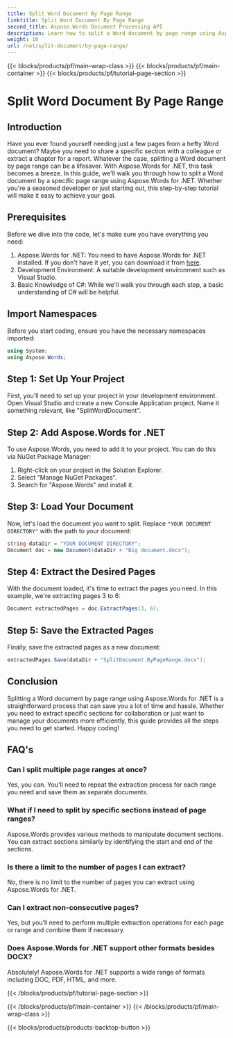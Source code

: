 ```yaml
---
title: Split Word Document By Page Range
linktitle: Split Word Document By Page Range
second_title: Aspose.Words Document Processing API
description: Learn how to split a Word document by page range using Aspose.Words for .NET with our detailed step-by-step guide. Perfect for developers.
weight: 10
url: /net/split-document/by-page-range/
---
```


{{< blocks/products/pf/main-wrap-class >}}
{{< blocks/products/pf/main-container >}}
{{< blocks/products/pf/tutorial-page-section >}}

# Split Word Document By Page Range

## Introduction

Have you ever found yourself needing just a few pages from a hefty Word document? Maybe you need to share a specific section with a colleague or extract a chapter for a report. Whatever the case, splitting a Word document by page range can be a lifesaver. With Aspose.Words for .NET, this task becomes a breeze. In this guide, we'll walk you through how to split a Word document by a specific page range using Aspose.Words for .NET. Whether you're a seasoned developer or just starting out, this step-by-step tutorial will make it easy to achieve your goal.

## Prerequisites

Before we dive into the code, let's make sure you have everything you need:

1. Aspose.Words for .NET: You need to have Aspose.Words for .NET installed. If you don't have it yet, you can download it from [here](https://releases.aspose.com/words/net/).
2. Development Environment: A suitable development environment such as Visual Studio.
3. Basic Knowledge of C#: While we'll walk you through each step, a basic understanding of C# will be helpful.

## Import Namespaces

Before you start coding, ensure you have the necessary namespaces imported:

```csharp
using System;
using Aspose.Words;
```

## Step 1: Set Up Your Project

First, you'll need to set up your project in your development environment. Open Visual Studio and create a new Console Application project. Name it something relevant, like "SplitWordDocument".

## Step 2: Add Aspose.Words for .NET

To use Aspose.Words, you need to add it to your project. You can do this via NuGet Package Manager:

1. Right-click on your project in the Solution Explorer.
2. Select "Manage NuGet Packages".
3. Search for "Aspose.Words" and install it.

## Step 3: Load Your Document

Now, let's load the document you want to split. Replace `"YOUR DOCUMENT DIRECTORY"` with the path to your document:

```csharp
string dataDir = "YOUR DOCUMENT DIRECTORY";
Document doc = new Document(dataDir + "Big document.docx");
```

## Step 4: Extract the Desired Pages

With the document loaded, it's time to extract the pages you need. In this example, we're extracting pages 3 to 6:

```csharp
Document extractedPages = doc.ExtractPages(3, 6);
```

## Step 5: Save the Extracted Pages

Finally, save the extracted pages as a new document:

```csharp
extractedPages.Save(dataDir + "SplitDocument.ByPageRange.docx");
```

## Conclusion

Splitting a Word document by page range using Aspose.Words for .NET is a straightforward process that can save you a lot of time and hassle. Whether you need to extract specific sections for collaboration or just want to manage your documents more efficiently, this guide provides all the steps you need to get started. Happy coding!

## FAQ's

### Can I split multiple page ranges at once?

Yes, you can. You'll need to repeat the extraction process for each range you need and save them as separate documents.

### What if I need to split by specific sections instead of page ranges?

Aspose.Words provides various methods to manipulate document sections. You can extract sections similarly by identifying the start and end of the sections.

### Is there a limit to the number of pages I can extract?

No, there is no limit to the number of pages you can extract using Aspose.Words for .NET.

### Can I extract non-consecutive pages?

Yes, but you’ll need to perform multiple extraction operations for each page or range and combine them if necessary.

### Does Aspose.Words for .NET support other formats besides DOCX?

Absolutely! Aspose.Words for .NET supports a wide range of formats including DOC, PDF, HTML, and more.


{{< /blocks/products/pf/tutorial-page-section >}}

{{< /blocks/products/pf/main-container >}}
{{< /blocks/products/pf/main-wrap-class >}}

{{< blocks/products/products-backtop-button >}}
